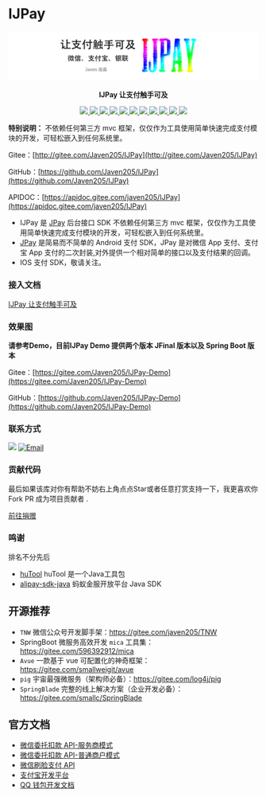 # IJPay

<p align="center">
	<a target="_blank" href="https://javen205.github.io"><img src="assets/img/IJPay-t.png"></a>
</p>

<p align="center">
	<strong>IJPay 让支付触手可及</strong>
</p>

<p align="center">
     <a target="_blank" href="https://gitee.com/javen205/IJPay">
     	<img src="https://gitee.com/javen205/IJPay/badge/star.svg?theme=white" ></img>
     </a>
     <a target="_blank" href="https://github.com/Javen205/IJPay">
        <img src="https://img.shields.io/github/stars/Javen205/IJPay.svg?style=social&label=Stars" ></img>
     </a>
     <a target="_blank" href="https://www.apache.org/licenses/LICENSE-2.0">
        <img src="https://img.shields.io/badge/License-Apache--2.0-brightgreen.svg" ></img>
     </a>
     <a target="_blank" href="https://www.oracle.com/technetwork/java/javase/downloads/index.html">
        <img src="https://img.shields.io/badge/JDK-1.7+-green.svg" ></img>
     </a>
     <a target="_blank" href="https://travis-ci.org/Javen205/IJPay">
        <img src="https://travis-ci.org/Javen205/IJPay.svg?branch=master" ></img>
     </a>
     <a target="_blank" href="https://www.codacy.com/app/Javen205/IJPay?utm_source=github.com&amp;utm_medium=referral&amp;utm_content=Javen205/IJPay&amp;utm_campaign=Badge_Grade">
        <img src="https://api.codacy.com/project/badge/Grade/b76239f6b2c84564b30a815aea71e8a7" ></img>
     </a>
     <a target="_blank" href="https://github.com/Javen205/IJPay/release">
        <img src="https://img.shields.io/github/release/Javen205/IJPay.svg" ></img>
     </a>
     <a target="_blank" href="https://maven-badges.herokuapp.com/maven-central/com.github.javen205/IJPay">
        <img src="https://maven-badges.herokuapp.com/maven-central/com.github.javen205/IJPay/badge.svg" ></img>
     </a> 
     <a target="_blank" href="https://javen205.github.io">
        <img src="https://img.shields.io/badge/IJPay%20Author-Javen-ff69b4.svg" ></img>
     </a>
     <a target="_blank" href="https://github.com/Javen205/donate">
        <img src="https://img.shields.io/badge/Donate-WeChat-%23ff3f59.svg" ></img>
     </a> 
     <a target="_blank" href="https://gitter.im/Javen205/IJPay?utm_source=badge&utm_medium=badge&utm_campaign=pr-badge">
        <img src="https://badges.gitter.im/Javen205/IJPay.svg" ></img>
     </a>
     
</p>


**特别说明：** 不依赖任何第三方 mvc 框架，仅仅作为工具使用简单快速完成支付模块的开发，可轻松嵌入到任何系统里。

Gitee：[http://gitee.com/Javen205/IJPay](http://gitee.com/Javen205/IJPay)

GitHub：[https://github.com/Javen205/IJPay](https://github.com/Javen205/IJPay)

APIDOC：[https://apidoc.gitee.com/javen205/IJPay](https://apidoc.gitee.com/javen205/IJPay)



- IJPay 是 [JPay](https://github.com/Javen205/JPay) 后台接口 SDK 不依赖任何第三方 mvc 框架，仅仅作为工具使用简单快速完成支付模块的开发，可轻松嵌入到任何系统里。
- [JPay](https://github.com/Javen205/JPay) 是简易而不简单的 Android 支付 SDK，JPay 是对微信 App 支付、支付宝 App 支付的二次封装,对外提供一个相对简单的接口以及支付结果的回调。
- IOS 支付 SDK，敬请关注。

### 接入文档


[IJPay 让支付触手可及](https://javen205.gitee.io/ijpay/)


### 效果图

**请参考Demo，目前IJPay Demo 提供两个版本 JFinal 版本以及 Spring Boot 版本**

Gitee：[https://gitee.com/Javen205/IJPay-Demo](https://gitee.com/Javen205/IJPay-Demo)

GitHub：[https://github.com/Javen205/IJPay-Demo](https://github.com/Javen205/IJPay-Demo)


### 联系方式

[![](https://img.shields.io/badge/IJPay%20%E4%BA%A4%E6%B5%81%E7%BE%A4-723992875-fba7f9.svg)](http://shang.qq.com/wpa/qunwpa?idkey=44c2b0331f1bdca6c9d404e863edd83973fa97224b79778db79505fc592f00bc)
[![Email](https://img.shields.io/badge/Email-javendev%40126.com-yellowgreen.svg)](http://javen.blog.csdn.net)


### 贡献代码

最后如果该库对你有帮助不妨右上角点点Star或者任意打赏支持一下，我更喜欢你 Fork PR 成为项目贡献者 .

[前往捐赠](https://github.com/Javen205/donate)


### 鸣谢

排名不分先后

- [huTool](https://hutool.cn) huTool 是一个Java工具包
- [alipay-sdk-java](https://github.com/alipay/alipay-sdk-java-all)  蚂蚁金服开放平台 Java SDK 


## 开源推荐

- `TNW` 微信公众号开发脚手架：https://gitee.com/javen205/TNW
- SpringBoot 微服务高效开发 `mica` 工具集：https://gitee.com/596392912/mica
- `Avue` 一款基于 vue 可配置化的神奇框架：https://gitee.com/smallweigit/avue
- `pig` 宇宙最强微服务（架构师必备）：https://gitee.com/log4j/pig
- `SpringBlade` 完整的线上解决方案（企业开发必备）：https://gitee.com/smallc/SpringBlade


## 官方文档 

- [微信委托扣款 API-服务商模式](https://pay.weixin.qq.com/wiki/doc/api/pap_sl.php?chapter=17_1)
- [微信委托扣款 API-普通商户模式](https://pay.weixin.qq.com/wiki/doc/api/pap.php?chapter=17_1)
- [微信刷脸支付 API](https://pay.weixin.qq.com/wiki/doc/wxfacepay/develop/backend.html)
- [支付宝开发平台](https://docs.open.alipay.com)
- [QQ 钱包开发文档](https://qpay.qq.com/buss/doc.shtml)